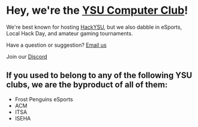 <!--

**Here are some ideas to get you started:**

🙋‍♀️ A short introduction - what is your organization all about?
🌈 Contribution guidelines - how can the community get involved?
👩‍💻 Useful resources - where can the community find your docs? Is there anything else the community should know?
🍿 Fun facts - what does your team eat for breakfast?
🧙 Remember, you can do mighty things with the power of [Markdown](https://docs.github.com/github/writing-on-github/getting-started-with-writing-and-formatting-on-github/basic-writing-and-formatting-syntax)
-->

# Hey, we're the [YSU Computer Club](https://ysucomputerclub.com)!

We're best known for hosting [HackYSU](https://hackysu.com), but we also dabble in eSports, Local Hack Day, and amateur gaming tournaments. 

Have a question or suggestion? [Email us](mailto:contact@ysucomputerclub.com)

Join our [Discord](https://discord.ysucomputerclub.com)

## If you used to belong to any of the following YSU clubs, we are the byproduct of all of them: 
- Frost Penguins eSports
- ACM
- ITSA
- ISEHA
